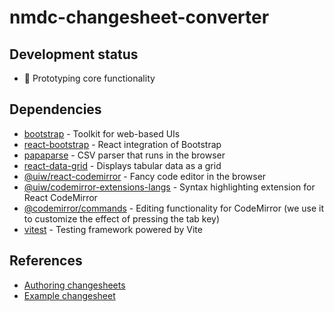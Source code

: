 # nmdc-changesheet-converter

## Development status

- 🚧 Prototyping core functionality

## Dependencies

- [bootstrap](https://github.com/twbs/bootstrap) - Toolkit for web-based UIs
- [react-bootstrap](https://github.com/react-bootstrap/react-bootstrap) - React integration of Bootstrap
- [papaparse](https://github.com/mholt/PapaParse) - CSV parser that runs in the browser
- [react-data-grid](https://github.com/adazzle/react-data-grid/) - Displays tabular data as a grid
- [@uiw/react-codemirror](https://github.com/uiwjs/react-codemirror) - Fancy code editor in the browser
- [@uiw/codemirror-extensions-langs](https://uiwjs.github.io/react-codemirror/#/extensions/languages) - Syntax
  highlighting extension for React CodeMirror
- [@codemirror/commands](https://github.com/codemirror/commands) - Editing functionality for CodeMirror (we use it to
  customize the effect of pressing the tab key)
- [vitest](https://github.com/vitest-dev/vitest) - Testing framework powered by Vite

## References

- [Authoring changesheets](https://microbiomedata.github.io/nmdc-runtime/howto-guides/author-changesheets/)
- [Example changesheet](https://github.com/microbiomedata/nmdc-runtime/blob/main/metadata-translation/notebooks/data/changesheet-without-separator3.tsv)
